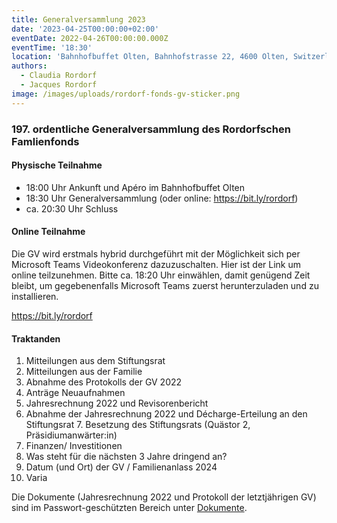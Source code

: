 ```yaml
---
title: Generalversammlung 2023
date: '2023-04-25T00:00:00+02:00'
eventDate: 2022-04-26T00:00:00.000Z
eventTime: '18:30'
location: 'Bahnhofbuffet Olten, Bahnhofstrasse 22, 4600 Olten, Switzerland'
authors:
  - Claudia Rordorf
  - Jacques Rordorf
image: /images/uploads/rordorf-fonds-gv-sticker.png
---
```

### 197. ordentliche Generalversammlung des Rordorfschen Famlienfonds

#### Physische Teilnahme

 - 18:00 Uhr Ankunft und Apéro im Bahnhofbuffet Olten
 - 18:30 Uhr Generalversammlung (oder online: <a href="https://bit.ly/rordorf">https://bit.ly/rordorf</a>)
 - ca. 20:30 Uhr Schluss

#### Online Teilnahme

Die GV wird erstmals hybrid durchgeführt mit der Möglichkeit sich per Microsoft Teams Videokonferenz dazuzuschalten. Hier ist der Link um online teilzunehmen. Bitte ca. 18:20 Uhr einwählen, damit genügend Zeit bleibt, um gegebenenfalls Microsoft Teams zuerst herunterzuladen und zu installieren.

<a href="https://bit.ly/rordorf">https://bit.ly/rordorf</a>


#### Traktanden

1. Mitteilungen aus dem Stiftungsrat
2. Mitteilungen aus der Familie
3. Abnahme des Protokolls der GV 2022
4. Anträge Neuaufnahmen
5. Jahresrechnung 2022 und Revisorenbericht
6. Abnahme der Jahresrechnung 2022 und Décharge-Erteilung an den Stiftungsrat 7. Besetzung des Stiftungsrats (Quästor 2, Präsidiumanwärter:in)
8. Finanzen/ Investitionen
9. Was steht für die nächsten 3 Jahre dringend an?
10. Datum (und Ort) der GV / Familienanlass 2024
11. Varia
 
Die Dokumente (Jahresrechnung 2022 und Protokoll der letztjährigen GV) sind im Passwort-geschützten Bereich unter [Dokumente](/documents).
